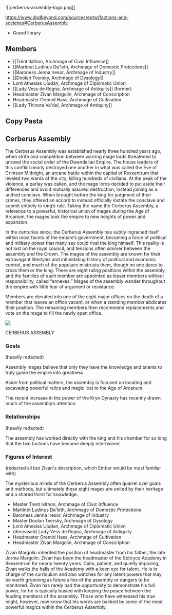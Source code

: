 
![[cerberus-assembly-logo.png]]


https://www.dndbeyond.com/sources/egtw/factions-and-societies#CerberusAssembly

* Grand library

## Members

* [[Trent Ikithon, Archmage of Civic Influence]]
* [[Martinet Ludinus Da'leth, Archmage of Domestic Protections]]
* [[Baroness Jenna Iresor, Archmage of Industry]]
* [[Doolan Tversky, Archmage of Dysology]]
* Lord Athesias Uludan, Archmage of Diplomatic Union
* [[Lady Vess de Rogna, Archmage of Antiquity]] (former)
* Headmaster Zivan Margolin, Archmage of Conscription
* Headmaster Oremid Hass, Archmage of Cultivation
* [[Lady Thinora Va'del, Archmage of Antiquity]]

## Copy Pasta

## Cerberus Assembly

The Cerberus Assembly was established nearly three hundred years ago, when strife and competition between warring mage lords threatened to unravel the social order of the Dwendalian Empire. The house leaders of this conflict nearly destroyed one another in what was called the Eve of Crimson Midnight, an arcane battle within the capital of Rexxentrum that leveled two wards of the city, killing hundreds of civilians. At the peak of the violence, a parlay was called, and the mage lords decided to put aside their differences and avoid mutually assured destruction, instead joining as a unified conclave. When brought before the king for judgment of their crimes, they offered an accord to instead officially instate the conclave and submit entirely to king’s rule. Taking the name the Cerberus Assembly, a reference to a powerful, historical union of mages during the Age of Arcanum, the mages took the empire to new heights of power and expansion.

In the centuries since, the Cerberus Assembly has subtly ingrained itself within most facets of the empire’s government, becoming a force of political and military power that many say could rival the king himself. This reality is not lost on the royal council, and tensions often simmer between the assembly and the Crown. The mages of the assembly are known for their extravagant lifestyles and intimidating history of political and economic control, and much of the populace mistrusts them, though no one dares to cross them or the king. There are eight ruling positions within the assembly, and the families of each member are appointed as lesser members without responsibility, called “annexes.” Mages of the assembly wander throughout the empire with little fear of argument or resistance.

Members are elevated into one of the eight major offices on the death of a member that leaves an office vacant, or when a standing member abdicates their position. The remaining members then recommend replacements and vote on the mage to fill the newly open office.

[![](https://media.dndbeyond.com/compendium-images/egtw/yDOyqyOocErRgYJK/02-08.png)](https://media.dndbeyond.com/compendium-images/egtw/yDOyqyOocErRgYJK/02-08.png)

CERBERUS ASSEMBLY

### Goals

(heavily redacted)

Assembly mages believe that only they have the knowledge and talents to truly guide the empire into greatness.

Aside from political matters, the assembly is focused on locating and excavating powerful relics and magic lost to the Age of Arcanum.

The recent increase in the power of the Kryn Dynasty has recently drawn much of the assembly’s attention.

### Relationships

(heavily redacted)

The assembly has worked directly with the king and his chamber for so long that the two factions have become deeply intertwined.

### Figures of Interest

(redacted all but Zivan's description, which Ember would be most familiar with)

The mysterious minds of the Cerberus Assembly often quarrel over goals and methods, but ultimately these eight mages are united by their heritage and a shared thirst for knowledge.

* Master Trent Ikithon, Archmage of Civic Influence
* Martinet Ludinus Da’leth, Archmage of Domestic Protections
* Baroness Jenna Iresor, Archmage of Industry
* Master Doolan Tversky, Archmage of Dysology
* Lord Athesias Uludan, Archmage of Diplomatic Union
* (deceased) Lady Vess de Rogna, Archmage of Antiquity
* Headmaster Oremid Hass, Archmage of Cultivation
* Headmaster Zivan Margolin, Archmage of Conscription

Zivan Margolin inherited the position of headmaster from his father, the late Jorma Margolin. Zivan has been the headmaster of the Soltryce Academy in Rexxentrum for nearly twenty years. Calm, patient, and quietly imposing, Zivan walks the halls of the Academy with a keen eye for talent. He is in charge of the curriculum and also watches for any latent powers that may be worth grooming as future allies of the assembly or dangers to be monitored. Zivan has rarely had the opportunity to demonstrate his full power, for he is typically busied with keeping the peace between the feuding members of the assembly. Those who have witnessed his true might, however, now know that his words are backed by some of the most powerful magics within the Cerberus Assembly.
